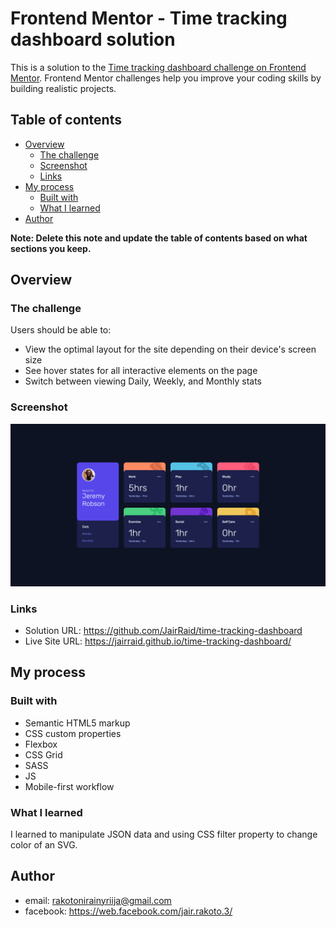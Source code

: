 # Frontend Mentor - Time tracking dashboard solution

This is a solution to the [Time tracking dashboard challenge on Frontend Mentor](https://www.frontendmentor.io/challenges/time-tracking-dashboard-UIQ7167Jw). Frontend Mentor challenges help you improve your coding skills by building realistic projects. 

## Table of contents

- [Overview](#overview)
  - [The challenge](#the-challenge)
  - [Screenshot](#screenshot)
  - [Links](#links)
- [My process](#my-process)
  - [Built with](#built-with)
  - [What I learned](#what-i-learned)
- [Author](#author)

**Note: Delete this note and update the table of contents based on what sections you keep.**

## Overview

### The challenge

Users should be able to:

- View the optimal layout for the site depending on their device's screen size
- See hover states for all interactive elements on the page
- Switch between viewing Daily, Weekly, and Monthly stats

### Screenshot

![](./screenshot.png)

### Links

- Solution URL: https://github.com/JairRaid/time-tracking-dashboard
- Live Site URL: https://jairraid.github.io/time-tracking-dashboard/

## My process

### Built with

- Semantic HTML5 markup
- CSS custom properties
- Flexbox
- CSS Grid
- SASS
- JS
- Mobile-first workflow

### What I learned

I learned to manipulate JSON data and using CSS filter property to change color of an SVG.

## Author

- email: rakotonirainyriija@gmail.com
- facebook: https://web.facebook.com/jair.rakoto.3/

